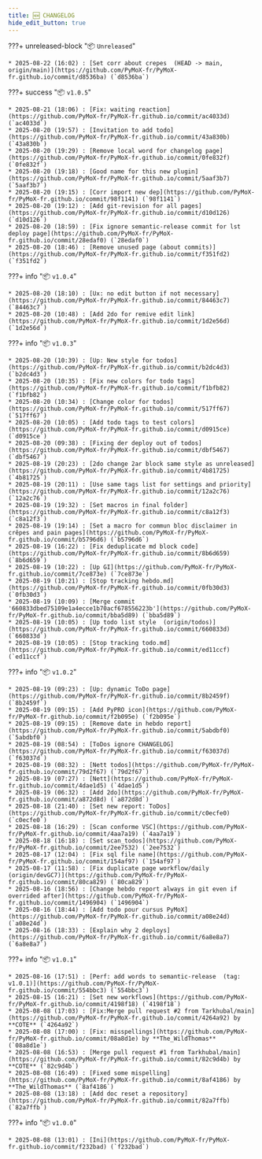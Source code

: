 ```yaml
---
title: 🆕 CHANGELOG
hide_edit_button: true
---
```


<!--
    ####################################################################################################################

    ATTENTION: Ne pas modifier ce fichier, car il est généré automatiquement par `resources/auto/gen_changelog.py` chaque push sur la branche main
    
    ####################################################################################################################
-->

???+ unreleased-block "📦 `Unreleased`"

    * 2025-08-22 (16:02) : [Set corr about crepes  (HEAD -> main, origin/main)](https://github.com/PyMoX-fr/PyMoX-fr.github.io/commit/d8536ba) (`d8536ba`)

???+ success "📦 `v1.0.5`"

    * 2025-08-21 (18:06) : [Fix: waiting reaction](https://github.com/PyMoX-fr/PyMoX-fr.github.io/commit/ac4033d) (`ac4033d`)
    * 2025-08-20 (19:57) : [Invitation to add todo](https://github.com/PyMoX-fr/PyMoX-fr.github.io/commit/43a830b) (`43a830b`)
    * 2025-08-20 (19:29) : [Remove local word for changelog page](https://github.com/PyMoX-fr/PyMoX-fr.github.io/commit/0fe832f) (`0fe832f`)
    * 2025-08-20 (19:18) : [Good name for this new plugin](https://github.com/PyMoX-fr/PyMoX-fr.github.io/commit/5aaf3b7) (`5aaf3b7`)
    * 2025-08-20 (19:15) : [Corr import new dep](https://github.com/PyMoX-fr/PyMoX-fr.github.io/commit/98f1141) (`98f1141`)
    * 2025-08-20 (19:12) : [Add git-revision for all pages](https://github.com/PyMoX-fr/PyMoX-fr.github.io/commit/d10d126) (`d10d126`)
    * 2025-08-20 (18:59) : [Fix ignore semantic-release commit for lst deploy page](https://github.com/PyMoX-fr/PyMoX-fr.github.io/commit/28edaf0) (`28edaf0`)
    * 2025-08-20 (18:46) : [Remove unused page (about commits)](https://github.com/PyMoX-fr/PyMoX-fr.github.io/commit/f351fd2) (`f351fd2`)

???+ info "📦 `v1.0.4`"

    * 2025-08-20 (18:10) : [Ux: no edit button if not necessary](https://github.com/PyMoX-fr/PyMoX-fr.github.io/commit/84463c7) (`84463c7`)
    * 2025-08-20 (10:48) : [Add 2do for remive edit link](https://github.com/PyMoX-fr/PyMoX-fr.github.io/commit/1d2e56d) (`1d2e56d`)

???+ info "📦 `v1.0.3`"

    * 2025-08-20 (10:39) : [Up: New style for todos](https://github.com/PyMoX-fr/PyMoX-fr.github.io/commit/b2dc4d3) (`b2dc4d3`)
    * 2025-08-20 (10:35) : [Fix new colors for todo tags](https://github.com/PyMoX-fr/PyMoX-fr.github.io/commit/f1bfb82) (`f1bfb82`)
    * 2025-08-20 (10:34) : [Change color for todos](https://github.com/PyMoX-fr/PyMoX-fr.github.io/commit/517ff67) (`517ff67`)
    * 2025-08-20 (10:05) : [Add todo tags to test colors](https://github.com/PyMoX-fr/PyMoX-fr.github.io/commit/d0915ce) (`d0915ce`)
    * 2025-08-20 (09:38) : [Fixing der deploy out of todos](https://github.com/PyMoX-fr/PyMoX-fr.github.io/commit/dbf5467) (`dbf5467`)
    * 2025-08-19 (20:23) : [2do change 2ar block same style as unreleased](https://github.com/PyMoX-fr/PyMoX-fr.github.io/commit/4b81725) (`4b81725`)
    * 2025-08-19 (20:11) : [Use same tags list for settings and priority](https://github.com/PyMoX-fr/PyMoX-fr.github.io/commit/12a2c76) (`12a2c76`)
    * 2025-08-19 (19:32) : [Set macros in final folder](https://github.com/PyMoX-fr/PyMoX-fr.github.io/commit/c8a12f3) (`c8a12f3`)
    * 2025-08-19 (19:14) : [Set a macro for commun bloc disclaimer in crêpes and pain pages](https://github.com/PyMoX-fr/PyMoX-fr.github.io/commit/b5796d6) (`b5796d6`)
    * 2025-08-19 (16:22) : [Fix deduplicate md block code](https://github.com/PyMoX-fr/PyMoX-fr.github.io/commit/8b6d659) (`8b6d659`)
    * 2025-08-19 (10:22) : [Up GI](https://github.com/PyMoX-fr/PyMoX-fr.github.io/commit/7ce873e) (`7ce873e`)
    * 2025-08-19 (10:21) : [Stop tracking hebdo.md](https://github.com/PyMoX-fr/PyMoX-fr.github.io/commit/0fb30d3) (`0fb30d3`)
    * 2025-08-19 (10:09) : [Merge commit '660833dbed75109e1a4ecce1b70acf678556223b'](https://github.com/PyMoX-fr/PyMoX-fr.github.io/commit/bba5d89) (`bba5d89`)
    * 2025-08-19 (10:05) : [Up todo list style  (origin/todos)](https://github.com/PyMoX-fr/PyMoX-fr.github.io/commit/660833d) (`660833d`)
    * 2025-08-19 (10:05) : [Stop tracking todo.md](https://github.com/PyMoX-fr/PyMoX-fr.github.io/commit/ed11ccf) (`ed11ccf`)

???+ info "📦 `v1.0.2`"

    * 2025-08-19 (09:23) : [Up: dynamic ToDo page](https://github.com/PyMoX-fr/PyMoX-fr.github.io/commit/8b2459f) (`8b2459f`)
    * 2025-08-19 (09:15) : [Add PyPRO icon](https://github.com/PyMoX-fr/PyMoX-fr.github.io/commit/f2b095e) (`f2b095e`)
    * 2025-08-19 (09:15) : [Remove date in hebdo report](https://github.com/PyMoX-fr/PyMoX-fr.github.io/commit/5abdbf0) (`5abdbf0`)
    * 2025-08-19 (08:54) : [ToDos ignore CHANGELOG](https://github.com/PyMoX-fr/PyMoX-fr.github.io/commit/f63037d) (`f63037d`)
    * 2025-08-19 (08:32) : [Nett todos](https://github.com/PyMoX-fr/PyMoX-fr.github.io/commit/79d2f67) (`79d2f67`)
    * 2025-08-19 (07:27) : [Nett](https://github.com/PyMoX-fr/PyMoX-fr.github.io/commit/4dae1d5) (`4dae1d5`)
    * 2025-08-19 (06:32) : [Add 2do](https://github.com/PyMoX-fr/PyMoX-fr.github.io/commit/a872d8d) (`a872d8d`)
    * 2025-08-18 (21:40) : [Set new report: ToDos](https://github.com/PyMoX-fr/PyMoX-fr.github.io/commit/c0ecfe0) (`c0ecfe0`)
    * 2025-08-18 (16:29) : [Scan conforme VSC](https://github.com/PyMoX-fr/PyMoX-fr.github.io/commit/4aa7a19) (`4aa7a19`)
    * 2025-08-18 (16:18) : [Set scan_todos](https://github.com/PyMoX-fr/PyMoX-fr.github.io/commit/2ee7532) (`2ee7532`)
    * 2025-08-17 (12:04) : [Fix sql file name](https://github.com/PyMoX-fr/PyMoX-fr.github.io/commit/154af97) (`154af97`)
    * 2025-08-17 (11:58) : [Fix duplicate page workflow/daily  (origin/devGC7)](https://github.com/PyMoX-fr/PyMoX-fr.github.io/commit/80ca829) (`80ca829`)
    * 2025-08-16 (18:56) : [Change hebdo report always in git even if overrided after](https://github.com/PyMoX-fr/PyMoX-fr.github.io/commit/1496904) (`1496904`)
    * 2025-08-16 (18:44) : [Add todo pour cursus PyMoX](https://github.com/PyMoX-fr/PyMoX-fr.github.io/commit/a08e24d) (`a08e24d`)
    * 2025-08-16 (18:33) : [Explain why 2 deploys](https://github.com/PyMoX-fr/PyMoX-fr.github.io/commit/6a8e8a7) (`6a8e8a7`)

???+ info "📦 `v1.0.1`"

    * 2025-08-16 (17:51) : [Perf: add words to semantic-release  (tag: v1.0.1)](https://github.com/PyMoX-fr/PyMoX-fr.github.io/commit/554bbc3) (`554bbc3`)
    * 2025-08-15 (16:21) : [Set new workflows](https://github.com/PyMoX-fr/PyMoX-fr.github.io/commit/4198f18) (`4198f18`)
    * 2025-08-08 (17:03) : [Fix:Merge pull request #2 from Tarkhubal/main](https://github.com/PyMoX-fr/PyMoX-fr.github.io/commit/4264a92) by **COTE** (`4264a92`)
    * 2025-08-08 (17:00) : [Fix: misspellings](https://github.com/PyMoX-fr/PyMoX-fr.github.io/commit/08a8d1e) by **The_WildThomas** (`08a8d1e`)
    * 2025-08-08 (16:53) : [Merge pull request #1 from Tarkhubal/main](https://github.com/PyMoX-fr/PyMoX-fr.github.io/commit/82c9d4b) by **COTE** (`82c9d4b`)
    * 2025-08-08 (16:49) : [Fixed some mispelling](https://github.com/PyMoX-fr/PyMoX-fr.github.io/commit/8af4186) by **The_WildThomas** (`8af4186`)
    * 2025-08-08 (13:18) : [Add doc reset a repository](https://github.com/PyMoX-fr/PyMoX-fr.github.io/commit/82a7ffb) (`82a7ffb`)

???+ info "📦 `v1.0.0`"

    * 2025-08-08 (13:01) : [Ini](https://github.com/PyMoX-fr/PyMoX-fr.github.io/commit/f232bad) (`f232bad`)
